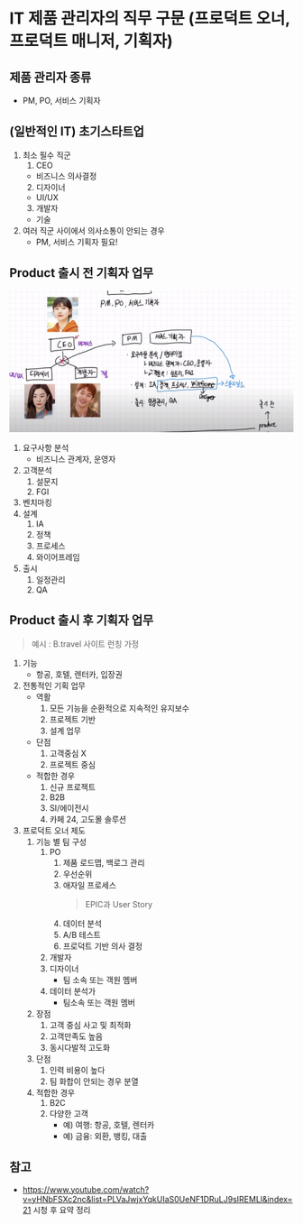 # IT 제품 관리자의 직무 구문 (프로덕트 오너, 프로덕트 매니저, 기획자)

## 제품 관리자 종류
 - PM, PO, 서비스 기획자

## (일반적인 IT) 초기스타트업
 1. 최소 필수 직군
    1. CEO
      - 비즈니스 의사결정
    2. 디자이너
      - UI/UX
    3. 개발자
      - 기술
 2. 여러 직군 사이에서 의사소통이 안되는 경우
    - PM, 서비스 기획자 필요!

## Product 출시 전 기획자 업무
  ![예시](./img/31.png)
 1. 요구사항 분석
    - 비즈니스 관계자, 운영자
 2. 고객분석
    1. 설문지
    2. FGI
 3. 벤치마킹
 4. 설계
    1. IA
    2. 정책
    3. 프로세스
    4. 와이어프레임
 5. 출시
    1. 일정관리
    2. QA

## Product 출시 후 기획자 업무
> 예시 : B.travel 사이트 런칭 가정
 1. 기능    
    - 항공, 호텔, 렌터카, 입장권
 2. 전통적인 기획 업무
    - 역활
        1. 모든 기능을 순환적으로 지속적인 유지보수
        2. 프로젝트 기반
        3. 설계 업무
    - 단점
        1. 고객중심 X
        2. 프로젝트 중심
    - 적합한 경우
        1. 신규 프로젝트
        2. B2B
        3. SI/에이전시
        4. 카페 24, 고도몰 솔루션
 3. 프로덕트 오너 제도
    1. 기능 별 팀 구성
        1. PO
            1. 제품 로드맵, 백로그 관리
            2. 우선순위
            3. 애자일 프로세스
                > EPIC과 User Story
            4. 데이터 분석
            5. A/B 테스트
            6.  프로덕트 기반 의사 결정
        2. 개발자
        3. 디자이너
            - 팀 소속 또는 객원 멤버
        4. 데이터 분석가
            - 팀소속 또는 객원 멤버
    2. 장점
        1. 고객 중심 사고 및 최적화
        2. 고객만족도 높음
        3. 동시다발적 고도화
    3. 단점
        1. 인력 비용이 높다
        2. 팀 화합이 안되는 경우 분열
    4. 적합한 경우
        1. B2C
        2. 다양한 고객
            - 예) 여행: 항공, 호텔, 렌터카
            - 예) 금융: 외환, 뱅킹, 대출

## 참고
 - https://www.youtube.com/watch?v=yHNbFSXc2nc&list=PLVaJwjxYqkUIaS0UeNF1DRuLJ9sIREMLl&index=21 시청 후 요약 정리